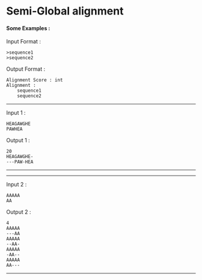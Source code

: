 # Semi-Global alignment

#### Some Examples :
Input Format :
```
>sequence1
>sequence2
```
Output Format :
```
Alignment Score : int
Alignment :
    sequence1
    sequence2
```

---
Input 1 :
```
HEAGAWGHE
PAWHEA
```
Output 1 :
```
20
HEAGAWGHE-
---PAW-HEA
```
---

---
Input 2 :
```
AAAAA
AA
```
Output 2 :
```
4
AAAAA
---AA
AAAAA
--AA-
AAAAA
-AA--
AAAAA
AA---
```
---
